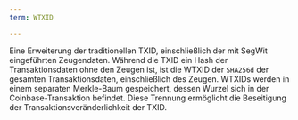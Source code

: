 ```yaml
---
term: WTXID

---
```

Eine Erweiterung der traditionellen TXID, einschließlich der mit SegWit eingeführten Zeugendaten. Während die TXID ein Hash der Transaktionsdaten ohne den Zeugen ist, ist die WTXID der `SHA256d` der gesamten Transaktionsdaten, einschließlich des Zeugen. WTXIDs werden in einem separaten Merkle-Baum gespeichert, dessen Wurzel sich in der Coinbase-Transaktion befindet. Diese Trennung ermöglicht die Beseitigung der Transaktionsveränderlichkeit der TXID.